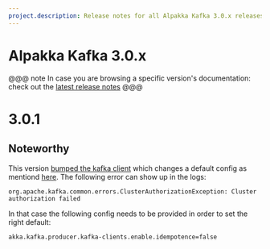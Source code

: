 ```yaml
---
project.description: Release notes for all Alpakka Kafka 3.0.x releases.
---
```

# Alpakka Kafka 3.0.x

@@@ note
In case you are browsing a specific version's documentation: check out the [latest release notes](https://github.com/akka/alpakka-kafka/releases)
@@@

# 3.0.1

## Noteworthy

This version [bumped the kafka client](https://github.com/akka/alpakka-kafka/pull/1490) which changes a default config as mentiond [here](https://cwiki.apache.org/confluence/display/KAFKA/KIP-679%3A+Producer+will+enable+the+strongest+delivery+guarantee+by+default). The following error can show up in the logs:

```
org.apache.kafka.common.errors.ClusterAuthorizationException: Cluster authorization failed

```

In that case the following config needs to be provided in order to set the right default:

```
akka.kafka.producer.kafka-clients.enable.idempotence=false
```
